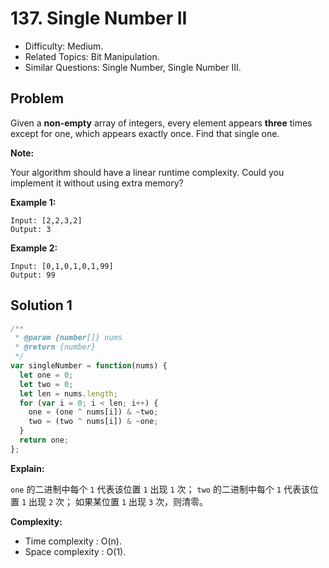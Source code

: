 # 137. Single Number II

- Difficulty: Medium.
- Related Topics: Bit Manipulation.
- Similar Questions: Single Number, Single Number III.

## Problem

Given a **non-empty** array of integers, every element appears **three** times except for one, which appears exactly once. Find that single one.

**Note:**

Your algorithm should have a linear runtime complexity. Could you implement it without using extra memory?

**Example 1:**

```
Input: [2,2,3,2]
Output: 3
```

**Example 2:**

```
Input: [0,1,0,1,0,1,99]
Output: 99
```

## Solution 1

```javascript
/**
 * @param {number[]} nums
 * @return {number}
 */
var singleNumber = function(nums) {
  let one = 0;
  let two = 0;
  let len = nums.length;
  for (var i = 0; i < len; i++) {
    one = (one ^ nums[i]) & ~two;
    two = (two ^ nums[i]) & ~one;
  }
  return one;
};
```

**Explain:**

`one` 的二进制中每个 `1` 代表该位置 `1` 出现 `1` 次；
`two` 的二进制中每个 `1` 代表该位置 `1` 出现 `2` 次；
如果某位置 `1` 出现 `3` 次，则清零。

**Complexity:**

* Time complexity : O(n).
* Space complexity : O(1).
